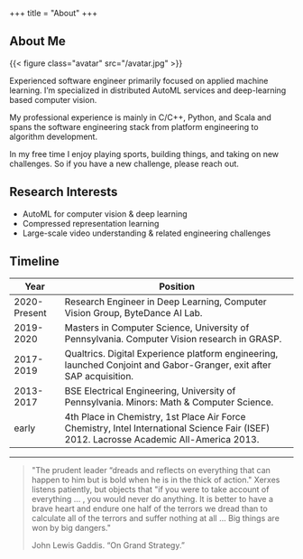 +++
title = "About"
+++

## About Me

{{< figure class="avatar" src="/avatar.jpg" >}}

Experienced software engineer primarily focused on applied machine learning. I’m specialized in distributed AutoML services and deep-learning based computer vision.

My professional experience is mainly in C/C++, Python, and Scala and spans the software engineering stack from platform engineering to algorithm development.

In my free time I enjoy playing sports, building things, and taking on new challenges. So if you have a new challenge, please reach out.

## Research Interests

- AutoML for computer vision & deep learning
- Compressed representation learning
- Large-scale video understanding & related engineering challenges

## Timeline

Year | Position
-----|-------
2020-Present | Research Engineer in Deep Learning, Computer Vision Group, ByteDance AI Lab.
2019-2020 | Masters in Computer Science, University of Pennsylvania. Computer Vision research in GRASP.
2017-2019 | Qualtrics. Digital Experience platform engineering, launched Conjoint and Gabor-Granger, exit after SAP acquisition.
2013-2017 | BSE Electrical Engineering, University of Pennsylvania. Minors: Math & Computer Science. 
early | 4th Place in Chemistry, 1st Place Air Force Chemistry, Intel International Science Fair (ISEF) 2012. Lacrosse Academic All-America 2013. 

---
>"The prudent leader “dreads and reflects on everything that can happen to him but is bold when he is in the thick of action." Xerxes listens patiently, but objects that "if you were to take account of everything ... , you would never do anything. It is better to have a brave heart and endure one half of the terrors we dread than to calculate all of the terrors and suffer nothing at all ... Big things are won by big dangers."
>
> John Lewis Gaddis. “On Grand Strategy.” 